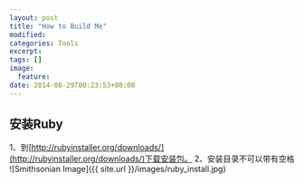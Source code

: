 ```yaml
---
layout: post
title: "How to Build Me"
modified:
categories: Tools
excerpt:
tags: []
image:
  feature:
date: 2014-08-29T00:23:53+08:00
---
```




## 安装Ruby
1、到[http://rubyinstaller.org/downloads/](http://rubyinstaller.org/downloads/)下载安装包。
2、安装目录不可以带有空格
![Smithsonian Image]({{ site.url }}/images/ruby_install.jpg)
